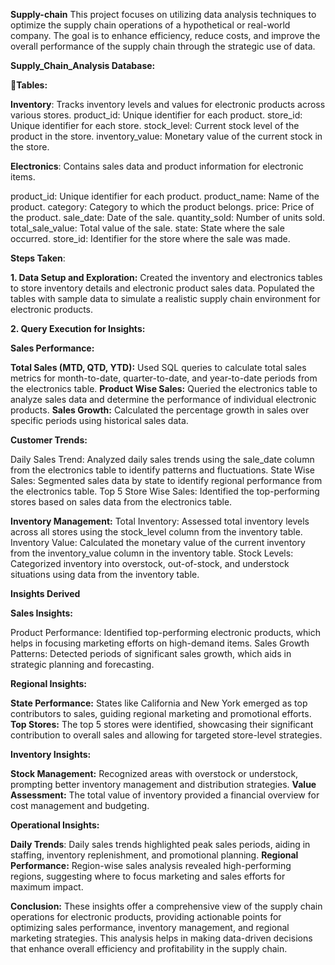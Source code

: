 **Supply-chain**
This project focuses on utilizing data analysis techniques to optimize the supply chain operations of a hypothetical or real-world company. The goal is to enhance efficiency, reduce costs, and improve the overall performance of the supply chain through the strategic use of data.

**Supply_Chain_Analysis Database:**

**📝Tables:**

**Inventory**: Tracks inventory levels and values for electronic products across various stores.
product_id: Unique identifier for each product.
store_id: Unique identifier for each store.
stock_level: Current stock level of the product in the store.
inventory_value: Monetary value of the current stock in the store.

**Electronics**: Contains sales data and product information for electronic items.

product_id: Unique identifier for each product.
product_name: Name of the product.
category: Category to which the product belongs.
price: Price of the product.
sale_date: Date of the sale.
quantity_sold: Number of units sold.
total_sale_value: Total value of the sale.
state: State where the sale occurred.
store_id: Identifier for the store where the sale was made.

**Steps Taken**:

**1. Data Setup and Exploration:**
Created the inventory and electronics tables to store inventory details and electronic product sales data.
Populated the tables with sample data to simulate a realistic supply chain environment for electronic products.

**2. Query Execution for Insights:**

**Sales Performance:**

**Total Sales (MTD, QTD, YTD):** Used SQL queries to calculate total sales metrics for month-to-date, quarter-to-date, and year-to-date periods from the electronics table.
**Product Wise Sales:** Queried the electronics table to analyze sales data and determine the performance of individual electronic products.
**Sales Growth:** Calculated the percentage growth in sales over specific periods using historical sales data.

**Customer Trends:**

Daily Sales Trend: Analyzed daily sales trends using the sale_date column from the electronics table to identify patterns and fluctuations.
State Wise Sales: Segmented sales data by state to identify regional performance from the electronics table.
Top 5 Store Wise Sales: Identified the top-performing stores based on sales data from the electronics table.


**Inventory Management:**
Total Inventory: Assessed total inventory levels across all stores using the stock_level column from the inventory table.
Inventory Value: Calculated the monetary value of the current inventory from the inventory_value column in the inventory table.
Stock Levels: Categorized inventory into overstock, out-of-stock, and understock situations using data from the inventory table.

**Insights Derived**

**Sales Insights:**

Product Performance: Identified top-performing electronic products, which helps in focusing marketing efforts on high-demand items.
Sales Growth Patterns: Detected periods of significant sales growth, which aids in strategic planning and forecasting.

**Regional Insights:**

**State Performance:** States like California and New York emerged as top contributors to sales, guiding regional marketing and promotional efforts.
**Top Stores:** The top 5 stores were identified, showcasing their significant contribution to overall sales and allowing for targeted store-level strategies.

**Inventory Insights:**

**Stock Management:** Recognized areas with overstock or understock, prompting better inventory management and distribution strategies.
**Value Assessment:** The total value of inventory provided a financial overview for cost management and budgeting.

**Operational Insights:**

**Daily Trends**: Daily sales trends highlighted peak sales periods, aiding in staffing, inventory replenishment, and promotional planning.
**Regional Performance:** Region-wise sales analysis revealed high-performing regions, suggesting where to focus marketing and sales efforts for maximum impact.

**Conclusion:**
These insights offer a comprehensive view of the supply chain operations for electronic products, providing actionable points for optimizing sales performance, inventory management, and regional marketing strategies. This analysis helps in making data-driven decisions that enhance overall efficiency and profitability in the supply chain.




